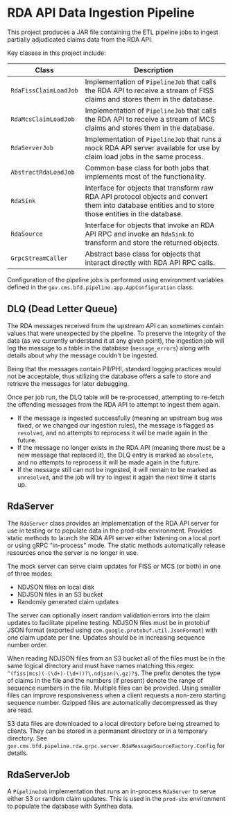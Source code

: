 # RDA API Data Ingestion Pipeline

This project produces a JAR file containing the ETL pipeline jobs to ingest partially adjudicated claims data
from the RDA API.

Key classes in this project include:

| Class                 | Description                                                                                                                                            |
|-----------------------|--------------------------------------------------------------------------------------------------------------------------------------------------------|
| `RdaFissClaimLoadJob` | Implementation of `PipelineJob` that calls the RDA API to receive a stream of FISS claims and stores them in the database.                             |
| `RdaMcsClaimLoadJob`  | Implementation of `PipelineJob` that calls the RDA API to receive a stream of MCS claims and stores them in the database.                              |
| `RdaServerJob`        | Implementation of `PipelineJob` that runs a mock RDA API server available for use by claim load jobs in the same process.                              |
| `AbstractRdaLoadJob`  | Common base class for both jobs that implements most of the functionality.                                                                             |
| `RdaSink`             | Interface for objects that transform raw RDA API protocol objects and convert them into database entities and to store those entities in the database. |
| `RdaSource`           | Interface for objects that invoke an RDA API RPC and invoke an `RdaSink` to transform and store the returned objects.                                  |
| `GrpcStreamCaller`    | Abstract base class for objects that interact directly with RDA API RPC calls.                                                                         |

Configuration of the pipeline jobs is performed using environment variables defined in
the `gov.cms.bfd.pipeline.app.AppConfiguration` class.

## DLQ (Dead Letter Queue)

The RDA messages received from the upstream API can sometimes contain values that were unexpected by
the pipeline.  To preserve the integrity of the data (as we currently understand it at any given point),
the ingestion job will log the message to a table in the database (`message_errors`) along with details
about why the message couldn't be ingested.

Being that the messages contain PII/PHI, standard logging practices would not be acceptable, thus
utilizing the database offers a safe to store and retrieve the messages for later debugging.

Once per job run, the DLQ table will be re-processed, attempting to re-fetch the offending messages from
the RDA API to attempt to ingest them again.
 - If the message is ingested successfully (meaning an upstream
bug was fixed, or we changed our ingestion rules), the message is flagged as `resolved`, and no attempts to
reprocess it will be made again in the future.
 - If the message no longer exists in the RDA API (meaning
there must be a new message that replaced it), the DLQ entry is marked as `obsolete`, and no attempts to
reprocess it will be made again in the future.
 - If the message still can not be ingested, it will remain
to be marked as `unresolved`, and the job will try to ingest it again the next time it starts up.

## RdaServer

The `RdaServer` class provides an implementation of the RDA API server for use in testing or to populate data in the
prod-sbx environment.  Provides static methods to launch the RDA API server either listening on a local port or
using gRPC "in-process" mode.  The static methods automatically release resources once the server is no longer in use.

The mock server can serve claim updates for FISS or MCS (or both) in one of three modes:

* NDJSON files on local disk
* NDJSON files in an S3 bucket
* Randomly generated claim updates

The server can optionally insert random validation errors into the claim updates to facilitate pipeline testing.
NDJSON files must be in protobuf JSON format (exported using `com.google.protobuf.util.JsonFormat`) with one
claim update per line.  Updates should be in increasing sequence number order.

When reading NDJSON files from an S3 bucket all of the files must be in the same logical directory and must have names
matching this regex: `^(fiss|mcs)(-(\d+)-(\d+))?\.ndjson(\.gz)?$`.  The prefix denotes the type of claims in the file
and the numbers (if present) denote the range of sequence numbers in the file.  Multiple files can be provided.
Using smaller files can improve responsiveness when a client requests a non-zero starting sequence number.
Gzipped files are automatically decompressed as they are read. 

S3 data files are downloaded to a local directory before being streamed to clients.  They can be stored in a permanent
directory or in a temporary directory.  See `gov.cms.bfd.pipeline.rda.grpc.server.RdaMessageSourceFactory.Config`
for details.

## RdaServerJob

A `PipelineJob` implementation that runs an in-process `RdaServer` to serve either S3 or random claim updates. 
This is used in the `prod-sbx` environment to populate the database with Synthea data.
